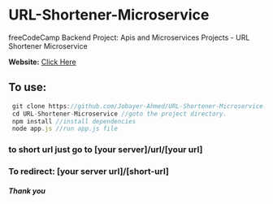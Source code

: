 # URL-Shortener-Microservice
freeCodeCamp Backend Project: Apis and Microservices Projects - URL Shortener Microservice

**Website:** [Click Here](http://chotokoro.surge.sh/)

## To use:
```js
 git clone https://github.com/Jobayer-Ahmed/URL-Shortener-Microservice.git //clone repository
 cd URL-Shortener-Microservice //goto the project directory.
 npm install //install dependencies
 node app.js //run app.js file
 ```
 ### to short url just go to [your server]/url/[your url]
 
 ### To redirect: [your server url]/[short-url]
 
 ##### Thank you
